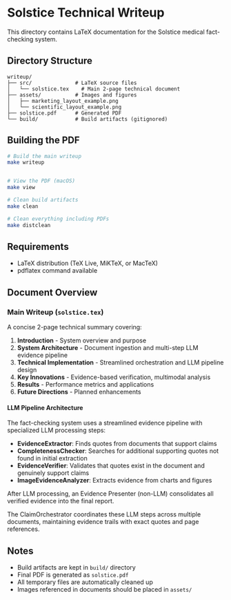 # Solstice Technical Writeup

This directory contains LaTeX documentation for the Solstice medical fact-checking system.

## Directory Structure

```
writeup/
├── src/              # LaTeX source files
│   └── solstice.tex    # Main 2-page technical document
├── assets/           # Images and figures
│   ├── marketing_layout_example.png
│   └── scientific_layout_example.png
├── solstice.pdf      # Generated PDF
└── build/            # Build artifacts (gitignored)
```

## Building the PDF

```bash
# Build the main writeup
make writeup


# View the PDF (macOS)
make view

# Clean build artifacts
make clean

# Clean everything including PDFs
make distclean
```

## Requirements

- LaTeX distribution (TeX Live, MiKTeX, or MacTeX)
- pdflatex command available

## Document Overview

### Main Writeup (`solstice.tex`)
A concise 2-page technical summary covering:
1. **Introduction** - System overview and purpose
2. **System Architecture** - Document ingestion and multi-step LLM evidence pipeline
3. **Technical Implementation** - Streamlined orchestration and LLM pipeline design
4. **Key Innovations** - Evidence-based verification, multimodal analysis
5. **Results** - Performance metrics and applications
6. **Future Directions** - Planned enhancements

#### LLM Pipeline Architecture
The fact-checking system uses a streamlined evidence pipeline with specialized LLM processing steps:
- **EvidenceExtractor**: Finds quotes from documents that support claims
- **CompletenessChecker**: Searches for additional supporting quotes not found in initial extraction
- **EvidenceVerifier**: Validates that quotes exist in the document and genuinely support claims
- **ImageEvidenceAnalyzer**: Extracts evidence from charts and figures

After LLM processing, an Evidence Presenter (non-LLM) consolidates all verified evidence into the final report.

The ClaimOrchestrator coordinates these LLM steps across multiple documents, maintaining evidence trails with exact quotes and page references.


## Notes

- Build artifacts are kept in `build/` directory
- Final PDF is generated as `solstice.pdf`
- All temporary files are automatically cleaned up
- Images referenced in documents should be placed in `assets/`